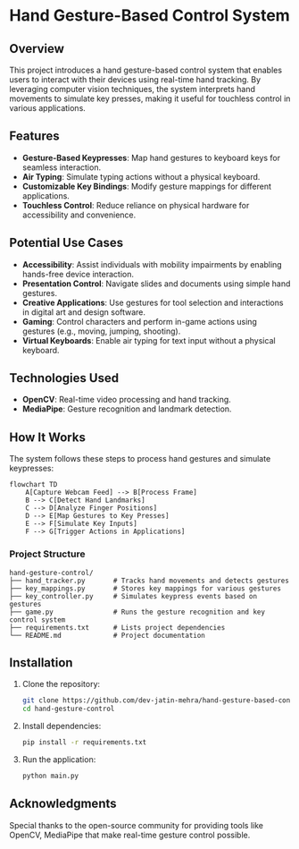 # Hand Gesture-Based Control System

## Overview
This project introduces a hand gesture-based control system that enables users to interact with their devices using real-time hand tracking. By leveraging computer vision techniques, the system interprets hand movements to simulate key presses, making it useful for touchless control in various applications.

## Features
- **Gesture-Based Keypresses**: Map hand gestures to keyboard keys for seamless interaction.
- **Air Typing**: Simulate typing actions without a physical keyboard.
- **Customizable Key Bindings**: Modify gesture mappings for different applications.
- **Touchless Control**: Reduce reliance on physical hardware for accessibility and convenience.

## Potential Use Cases
- **Accessibility**: Assist individuals with mobility impairments by enabling hands-free device interaction.
- **Presentation Control**: Navigate slides and documents using simple hand gestures.
- **Creative Applications**: Use gestures for tool selection and interactions in digital art and design software.
- **Gaming**: Control characters and perform in-game actions using gestures (e.g., moving, jumping, shooting).
- **Virtual Keyboards**: Enable air typing for text input without a physical keyboard.

## Technologies Used
- **OpenCV**: Real-time video processing and hand tracking.
- **MediaPipe**: Gesture recognition and landmark detection.

## How It Works
The system follows these steps to process hand gestures and simulate keypresses:

```mermaid
flowchart TD
    A[Capture Webcam Feed] --> B[Process Frame]
    B --> C[Detect Hand Landmarks]
    C --> D[Analyze Finger Positions]
    D --> E[Map Gestures to Key Presses]
    E --> F[Simulate Key Inputs]
    F --> G[Trigger Actions in Applications]
```

### Project Structure
```
hand-gesture-control/
├── hand_tracker.py       # Tracks hand movements and detects gestures
├── key_mappings.py       # Stores key mappings for various gestures
├── key_controller.py     # Simulates keypress events based on gestures
├── game.py               # Runs the gesture recognition and key control system
├── requirements.txt      # Lists project dependencies
└── README.md             # Project documentation
```

## Installation
1. Clone the repository:
   ```bash
   git clone https://github.com/dev-jatin-mehra/hand-gesture-based-control-system.git
   cd hand-gesture-control
   ```
2. Install dependencies:
   ```bash
   pip install -r requirements.txt
   ```
3. Run the application:
   ```bash
   python main.py
   ```

## Acknowledgments
Special thanks to the open-source community for providing tools like OpenCV, MediaPipe that make real-time gesture control possible.